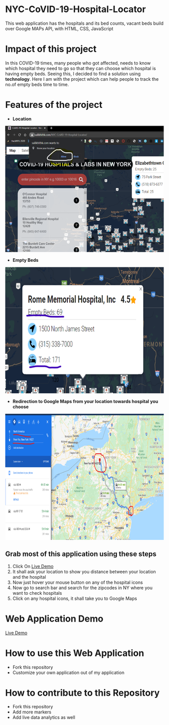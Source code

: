 # NYC-CoVID-19-Hospital-Locator
This web application has the hospitals and its bed counts, vacant beds build over Google MAPs API, with HTML, CSS, JavaScript

# Impact of this project
In this COVID-19 times, many people who got affected, needs to know which hospital they need to go so that they can choose which hospital is having empty beds. Seeing this, I decided to find a solution using **technology**. Here I am with the project which can help people to track the no.of empty beds time to time.


# Features of the project
* **Location**
<img src="./img/location.png" width="600" height="400">

* **Empty Beds**
<img src="./img/empty beds.png" width="600" height="400">

* **Redirection to Google Maps from your location towards hospital you choose**
<img src="./img/red.png" width="600" height="400">

## Grab most of this application using these steps


<ol>
  <li>Click On <a href="https://sailikhithk.com/NYC-CoVID-19-Hospital-Locator/" target="_blank">Live Demo</a></li>
  <li>It shall ask your location to show you distance between your location and the hospital</li>
  <li>Now just hover your mouse button on any of the hospital icons </li>
  <li>Now go to search bar and search for the zipcodes in NY where you want to check hospitals</li>
  <li>Click on any hospital icons, it shall take you to Google Maps</li>
  </ol>





# Web Application Demo

<a href="https://sailikhithk.com/NYC-CoVID-19-Hospital-Locator/" target="_blank">Live Demo</a>

# How to use this Web Application 
* Fork this repository
* Customize your own application out of my application

# How to contribute to this Repository
* Fork this repository
* Add more markers
* Add live data analytics as well
